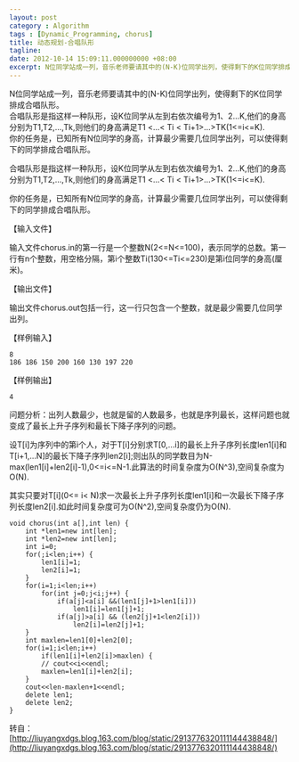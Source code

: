 ```yaml
---
layout: post
category : Algorithm
tags : [Dynamic_Programming, chorus]
title: 动态规划-合唱队形
tagline: 
date: 2012-10-14 15:09:11.000000000 +08:00
excerpt: N位同学站成一列，音乐老师要请其中的(N-K)位同学出列，使得剩下的K位同学排成合唱队形。
---
```

N位同学站成一列，音乐老师要请其中的(N-K)位同学出列，使得剩下的K位同学排成合唱队形。<br>合唱队形是指这样一种队形，设K位同学从左到右依次编号为1、2...K,他们的身高分别为T1,T2,...,Tk,则他们的身高满足T1 <...< Ti < Ti+1>...>TK(1<=i<=K).<br>你的任务是，已知所有N位同学的身高，计算最少需要几位同学出列，可以使得剩下的同学排成合唱队形。

合唱队形是指这样一种队形，设K位同学从左到右依次编号为1、2...K,他们的身高分别为T1,T2,...,Tk,则他们的身高满足T1 <...< Ti < Ti+1>...>TK(1<=i<=K).

你的任务是，已知所有N位同学的身高，计算最少需要几位同学出列，可以使得剩下的同学排成合唱队形。

【输入文件】

输入文件chorus.in的第一行是一个整数N(2<=N<=100)，表示同学的总数。第一行有n个整数，用空格分隔，第i个整数Ti(130<=Ti<=230)是第i位同学的身高(厘米)。

【输出文件】

输出文件chorus.out包括一行，这一行只包含一个整数，就是最少需要几位同学出列。

【样例输入】

    8
    186 186 150 200 160 130 197 220

【样例输出】

    4
    
问题分析：出列人数最少，也就是留的人数最多，也就是序列最长，这样问题也就变成了最长上升子序列和最长下降子序列的问题。

设T\[i\]为序列中的第i个人，对于T\[i\]分别求T\[0,...i\]的最长上升子序列长度len1\[i\]和T\[i+1,...N\]的最长下降子序列len2\[i\];则出队的同学数目为N-max\(len1\[i\]+len2\[i\]-1\),0<=i<=N-1.此算法的时间复杂度为O\(N^3\),空间复杂度为O\(N\).

其实只要对T\[i\]\(0<= i< N\)求一次最长上升子序列长度len1\[i\]和一次最长下降子序列长度len2\[i\].如此时间复杂度可为O(N^2),空间复杂度仍为O\(N\).

    void chorus(int a[],int len) {
        int *len1=new int[len];
        int *len2=new int[len];
        int i=0;
        for(;i<len;i++) {
            len1[i]=1;
            len2[i]=1;
        }
        for(i=1;i<len;i++)
            for(int j=0;j<i;j++) {
                if(a[j]<a[i] &&(len1[j]+1>len1[i]))
                    len1[i]=len1[j]+1; 
                if(a[j]>a[i] && (len2[j]+1<len2[i]))
                    len2[i]=len2[j]+1;
        }
        int maxlen=len1[0]+len2[0];
        for(i=1;i<len;i++)
            if(len1[i]+len2[i]>maxlen) {
            // cout<<i<<endl;
            maxlen=len1[i]+len2[i];
        }
        cout<<len-maxlen+1<<endl;
        delete len1;
        delete len2;
    }

转自：[http://liuyangxdgs.blog.163.com/blog/static/2913776320111144438848/](http://liuyangxdgs.blog.163.com/blog/static/2913776320111144438848/)